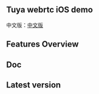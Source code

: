 ## Tuya webrtc iOS demo

中文版：[中文版](README-zh.md)

## Features Overview


## Doc


## Latest version
